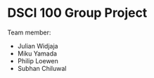 # DSCI 100 Group Project
Team member:
- Julian Widjaja
- Miku Yamada
- Philip Loewen
- Subhan Chiluwal
